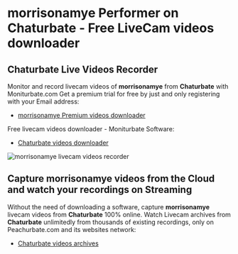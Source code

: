 # morrisonamye Performer on Chaturbate - Free LiveCam videos downloader

## Chaturbate Live Videos Recorder

Monitor and record livecam videos of **morrisonamye** from **Chaturbate** with Moniturbate.com
Get a premium trial for free by just and only registering with your Email address:
* [morrisonamye Premium videos downloader](https://moniturbate.com/request-demo-licence-key.html)

Free livecam videos downloader - Moniturbate Software:
* [Chaturbate videos downloader](https://moniturbate.com/moniturbate-download-software.html)

![morrisonamye livecam videos recorder](https://peachurnet.com/templates/moniturbate-software.png)


## Capture morrisonamye videos from the Cloud and watch your recordings on Streaming

Without the need of downloading a software, capture **morrisonamye** livecam videos from **Chaturbate** 100% online.
Watch Livecam archives from **Chaturbate** unlimitedly from thousands of existing recordings, only on Peachurbate.com and its websites network:
* [Chaturbate videos archives](https://peachurnet.com/)